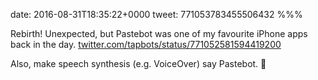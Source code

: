 date: 2016-08-31T18:35:22+0000
tweet: 771053783455506432
%%%

Rebirth! Unexpected, but Pastebot was one of my favourite iPhone apps back in the day. [twitter.com/tapbots/status/771052581594419200](https://twitter.com/tapbots/status/771052581594419200)

Also, make speech synthesis (e.g. VoiceOver) say Pastebot. 🍝
